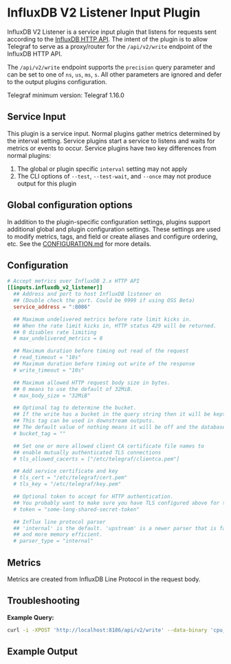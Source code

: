 # InfluxDB V2 Listener Input Plugin

InfluxDB V2 Listener is a service input plugin that listens for requests sent
according to the [InfluxDB HTTP API][influxdb_http_api].  The intent of the
plugin is to allow Telegraf to serve as a proxy/router for the `/api/v2/write`
endpoint of the InfluxDB HTTP API.

The `/api/v2/write` endpoint supports the `precision` query parameter and can be
set to one of `ns`, `us`, `ms`, `s`.  All other parameters are ignored and defer
to the output plugins configuration.

Telegraf minimum version: Telegraf 1.16.0

## Service Input <!-- @/docs/includes/service_input.md -->

This plugin is a service input. Normal plugins gather metrics determined by the
interval setting. Service plugins start a service to listens and waits for
metrics or events to occur. Service plugins have two key differences from
normal plugins:

1. The global or plugin specific `interval` setting may not apply
2. The CLI options of `--test`, `--test-wait`, and `--once` may not produce
   output for this plugin

## Global configuration options <!-- @/docs/includes/plugin_config.md -->

In addition to the plugin-specific configuration settings, plugins support
additional global and plugin configuration settings. These settings are used to
modify metrics, tags, and field or create aliases and configure ordering, etc.
See the [CONFIGURATION.md][CONFIGURATION.md] for more details.

[CONFIGURATION.md]: ../../../docs/CONFIGURATION.md#plugins

## Configuration

```toml @sample.conf
# Accept metrics over InfluxDB 2.x HTTP API
[[inputs.influxdb_v2_listener]]
  ## Address and port to host InfluxDB listener on
  ## (Double check the port. Could be 9999 if using OSS Beta)
  service_address = ":8086"

  ## Maximum undelivered metrics before rate limit kicks in.
  ## When the rate limit kicks in, HTTP status 429 will be returned.
  ## 0 disables rate limiting
  # max_undelivered_metrics = 0

  ## Maximum duration before timing out read of the request
  # read_timeout = "10s"
  ## Maximum duration before timing out write of the response
  # write_timeout = "10s"

  ## Maximum allowed HTTP request body size in bytes.
  ## 0 means to use the default of 32MiB.
  # max_body_size = "32MiB"

  ## Optional tag to determine the bucket.
  ## If the write has a bucket in the query string then it will be kept in this tag name.
  ## This tag can be used in downstream outputs.
  ## The default value of nothing means it will be off and the database will not be recorded.
  # bucket_tag = ""

  ## Set one or more allowed client CA certificate file names to
  ## enable mutually authenticated TLS connections
  # tls_allowed_cacerts = ["/etc/telegraf/clientca.pem"]

  ## Add service certificate and key
  # tls_cert = "/etc/telegraf/cert.pem"
  # tls_key = "/etc/telegraf/key.pem"

  ## Optional token to accept for HTTP authentication.
  ## You probably want to make sure you have TLS configured above for this.
  # token = "some-long-shared-secret-token"

  ## Influx line protocol parser
  ## 'internal' is the default. 'upstream' is a newer parser that is faster
  ## and more memory efficient.
  # parser_type = "internal"
```

## Metrics

Metrics are created from InfluxDB Line Protocol in the request body.

## Troubleshooting

**Example Query:**

```sh
curl -i -XPOST 'http://localhost:8186/api/v2/write' --data-binary 'cpu_load_short,host=server01,region=us-west value=0.64 1434055562000000000'
```

[influxdb_http_api]: https://docs.influxdata.com/influxdb/latest/api/

## Example Output
